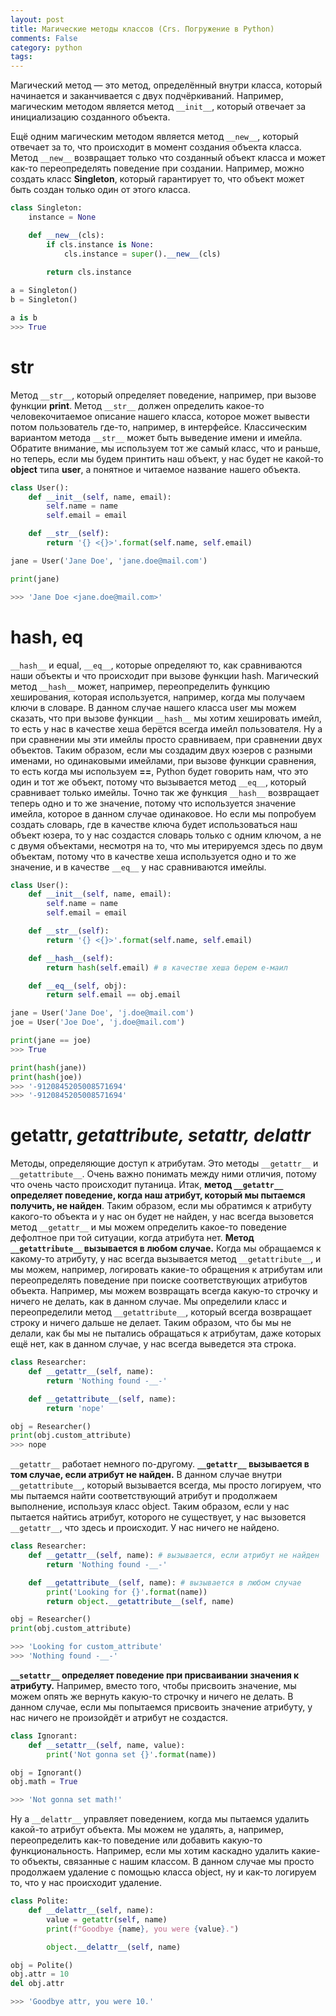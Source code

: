 ```yaml
---
layout: post
title: Магические методы классов (Crs. Погружение в Python)
comments: False
category: python
tags:
---
```


Магический метод — это метод, определённый внутри класса, который начинается и заканчивается с двух подчёркиваний. Например, магическим методом является метод ```__init__```, который отвечает за инициализацию созданного объекта.

Ещё одним магическим методом является метод ```__new__```, который отвечает за то, что происходит в момент создания объекта класса. Метод ```__new__``` возвращает только что созданный объект класса и может как-то переопределять поведение при создании. Например, можно создать класс **Singleton**, который гарантирует то, что объект может быть создан только один от этого класса. 

```python
class Singleton:
    instance = None

    def __new__(cls):
        if cls.instance is None:
            cls.instance = super().__new__(cls)
        
        return cls.instance

a = Singleton()
b = Singleton()

a is b
>>> True
```

# __str__

Метод ```__str__```, который определяет поведение, например, при вызове функции **print**. Метод ```__str__``` должен определить какое-то человекочитаемое описание нашего класса, которое может вывести потом пользователь где-то, например, в интерфейсе. Классическим вариантом метода ```__str__``` может быть выведение имени и имейла. Обратите внимание, мы используем тот же самый класс, что и раньше, но теперь, если мы будем принтить наш объект, у нас будет не какой-то **object** типа **user**, а понятное и читаемое название нашего объекта.

```python
class User():
    def __init__(self, name, email):
        self.name = name
        self.email = email

    def __str__(self):
        return '{} <{}>'.format(self.name, self.email)

jane = User('Jane Doe', 'jane.doe@mail.com')

print(jane)

>>> 'Jane Doe <jane.doe@mail.com>'
```

# __hash__, __eq__

```__hash__``` и equal, ```__eq__```, которые определяют то, как сравниваются наши объекты и что происходит при вызове функции hash. Магический метод ```__hash__``` может, например, переопределить функцию хеширования, которая используется, например, когда мы получаем ключи в словаре. В данном случае нашего класса user мы можем сказать, что при вызове функции ```__hash__``` мы хотим хешировать имейл, то есть у нас в качестве хеша берётся всегда имейл пользователя. Ну а при сравнении мы эти имейлы просто сравниваем, при сравнении двух объектов. Таким образом, если мы создадим двух юзеров с разными именами, но одинаковыми имейлами, при вызове функции сравнения, то есть когда мы используем **==**, Python будет говорить нам, что это один и тот же объект, потому что вызывается метод ```__eq__```, который сравнивает только имейлы. Точно так же функция ```__hash__``` возвращает теперь одно и то же значение, потому что используется значение имейла, которое в данном случае одинаковое. Но если мы попробуем создать словарь, где в качестве ключа будет использоваться наш объект юзера, то у нас создастся словарь только с одним ключом, а не с двумя объектами, несмотря на то, что мы итерируемся здесь по двум объектам, потому что в качестве хеша используется одно и то же значение, и в качестве ```__eq__``` у нас сравниваются имейлы. 

```python
class User():
    def __init__(self, name, email):
        self.name = name
        self.email = email

    def __str__(self):
        return '{} <{}>'.format(self.name, self.email)

    def __hash__(self):
        return hash(self.email) # в качестве хеша берем е-маил

    def __eq__(self, obj):
        return self.email == obj.email

jane = User('Jane Doe', 'j.doe@mail.com')
joe = User('Joe Doe', 'j.doe@mail.com')

print(jane == joe)
>>> True

print(hash(jane))
print(hash(joe))
>>> '-9120845205008571694'
>>> '-9120845205008571694'
```

# __getattr__, __getattribute_, __setattr__, __delattr___

Методы, определяющие доступ к атрибутам. Это методы ```__getattr__``` и ```__getattribute__```. Очень важно понимать между ними отличия, потому что очень часто происходит путаница. Итак, **метод ```__getattr__``` определяет поведение, когда наш атрибут, который мы пытаемся получить, не найден**. Таким образом, если мы обратимся к атрибуту какого-то объекта и у нас он будет не найден, у нас всегда вызовется метод ```__getattr__``` и мы можем определить какое-то поведение дефолтное при той ситуации, когда атрибута нет. **Метод ```__getattribute__``` вызывается в любом случае.** Когда мы обращаемся к какому-то атрибуту, у нас всегда вызывается метод ```__getattribute__```, и мы можем, например, логировать какие-то обращения к атрибутам или переопределять поведение при поиске соответствующих атрибутов объекта. Например, мы можем возвращать всегда какую-то строчку и ничего не делать, как в данном случае. Мы определили класс и переопределили метод ```__getattribute__```, который всегда возвращает строку и ничего дальше не делает. Таким образом, что бы мы не делали, как бы мы не пытались обращаться к атрибутам, даже которых ещё нет, как в данном случае, у нас всегда выведется эта строка. 

```python
class Researcher:
    def __getattr__(self, name):
        return 'Nothing found -__-'

    def __getattribute__(self, name):
        return 'nope'

obj = Researcher()
print(obj.custom_attribute)
>>> nope
```

```__getattr__``` работает немного по-другому. **```__getattr__``` вызывается в том случае, если атрибут не найден.** В данном случае внутри ```__getattribute__```, который вызывается всегда, мы просто логируем, что мы пытаемся найти соответствующий атрибут и продолжаем выполнение, используя класс object. Таким образом, если у нас пытается найтись атрибут, которого не существует, у нас вызовется ```__getattr__```, что здесь и происходит. У нас ничего не найдено. 

```python
class Researcher:
    def __getattr__(self, name): # вызывается, если атрибут не найден
        return 'Nothing found -__-'

    def __getattribute__(self, name): # вызывается в любом случае
        print('Looking for {}'.format(name))
        return object.__getattribute__(self, name)

obj = Researcher()
print(obj.custom_attribute)

>>> 'Looking for custom_attribute'
>>> 'Nothing found -__-'
```

**```__setattr__``` определяет поведение при присваивании значения к атрибуту.** Например, вместо того, чтобы присвоить значение, мы можем опять же вернуть какую-то строчку и ничего не делать. В данном случае, если мы попытаемся присвоить значение атрибуту, у нас ничего не произойдёт и атрибут не создастся.

```python
class Ignorant:
    def __setattr__(self, name, value):
        print('Not gonna set {}'.format(name))

obj = Ignorant()
obj.math = True

>>> 'Not gonna set math!'
```

Ну а ```__delattr__``` управляет поведением, когда мы пытаемся удалить какой-то атрибут объекта. Мы можем не удалять, а, например, переопределить как-то поведение или добавить какую-то функциональность. Например, если мы хотим каскадно удалить какие-то объекты, связанные с нашим классом. В данном случае мы просто продолжаем удаление с помощью класса object, ну и как-то логируем то, что у нас происходит удаление. 

```python
class Polite:
    def __delattr__(self, name):
        value = getattr(self, name)
        print(f"Goodbye {name}, you were {value}.")

        object.__delattr__(self, name)

obj = Polite()
obj.attr = 10
del obj.attr

>>> 'Goodbye attr, you were 10.'
```
